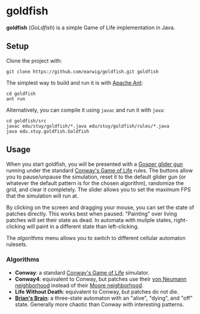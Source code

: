 goldfish
========

**goldfish** (*GoLdfish*) is a simple Game of Life implementation in Java.

Setup
-----

Clone the project with:

    git clone https://github.com/earwig/goldfish.git goldfish

The simplest way to build and run it is with
[Apache Ant](http://ant.apache.org/):

    cd goldfish
    ant run

Alternatively, you can compile it using `javac` and run it with `java`:

    cd goldfish/src
    javac edu/stuy/goldfish/*.java edu/stuy/goldfish/rules/*.java
    java edu.stuy.goldfish.Goldfish

Usage
-----

When you start goldfish, you will be presented with a
[Gosper glider gun](http://www.conwaylife.com/wiki/Gosper_glider_gun) running
under the standard
[Conway's Game of Life](http://en.wikipedia.org/wiki/Conway's_Game_of_Life)
rules. The buttons allow you to pause/unpause the simulation, reset it to the
default glider gun (or whatever the default pattern is for the chosen
algorithm), randomize the grid, and clear it completely. The slider allows you
to set the maximum FPS that the simulation will run at.

By clicking on the screen and dragging your mouse, you can set the state of
patches directly. This works best when paused. "Painting" over living patches
will set their state as dead. In automata with muliple states, right-clicking
will paint in a different state than left-clicking.

The *algorithms* menu allows you to switch to different cellular automaton
rulesets.

### Algorithms

* **Conway**: a standard
  [Conway's Game of Life](http://en.wikipedia.org/wiki/Conway's_Game_of_Life)
  simulator.
* **Conway4**: equivalent to Conway, but patches use their
  [von Neumann neighborhood](http://en.wikipedia.org/wiki/Von_Neumann_neighborhood)
  instead of their
  [Moore neighborhood](http://en.wikipedia.org/wiki/Moore_neighborhood).
* **Life Without Death**: equivalent to Conway, but patches do not die.
* [**Brian's Brain**](http://en.wikipedia.org/wiki/Brian's_Brain): a
  three-state automaton with an "alive", "dying", and "off" state. Generally
  more chaotic than Conway with interesting patterns.
